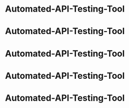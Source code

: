 # Automated-API-Testing-Tool
# Automated-API-Testing-Tool
# Automated-API-Testing-Tool
# Automated-API-Testing-Tool
# Automated-API-Testing-Tool
